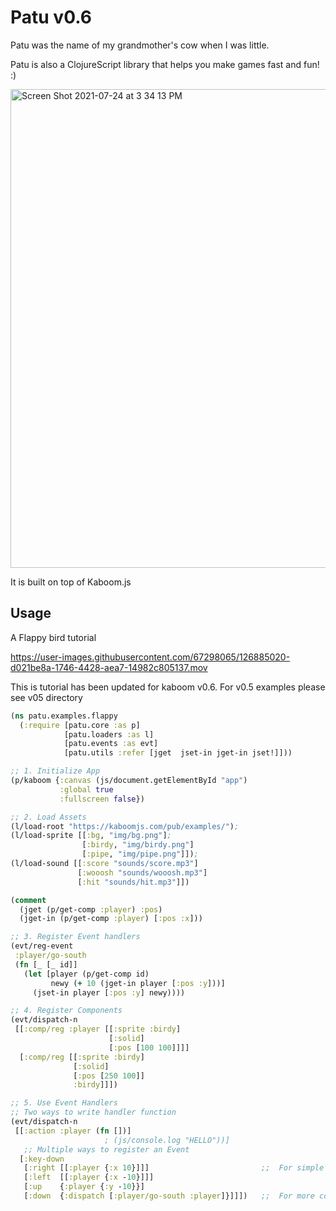 # Patu v0.6

Patu was the name of my grandmother's cow when I was little.

Patu is also a ClojureScript library that helps you make games fast and fun! :)

<img width="766" alt="Screen Shot 2021-07-24 at 3 34 13 PM" src="https://user-images.githubusercontent.com/43140948/126879382-1759a63d-5312-46f3-8497-f6807f0ab20b.png">

It is built on top of Kaboom.js

## Usage

A Flappy bird tutorial

https://user-images.githubusercontent.com/67298065/126885020-d021be8a-1746-4428-aea7-14982c805137.mov

This is tutorial has been updated for kaboom v0.6. For v0.5 examples please see v05 directory

```clj
(ns patu.examples.flappy
  (:require [patu.core :as p]
            [patu.loaders :as l]
            [patu.events :as evt]
            [patu.utils :refer [jget  jset-in jget-in jset!]]))

;; 1. Initialize App
(p/kaboom {:canvas (js/document.getElementById "app")
           :global true
           :fullscreen false})

;; 2. Load Assets
(l/load-root "https://kaboomjs.com/pub/examples/");
(l/load-sprite [[:bg, "img/bg.png"];
                [:birdy, "img/birdy.png"]
                [:pipe, "img/pipe.png"]]);
(l/load-sound [[:score "sounds/score.mp3"]
               [:wooosh "sounds/wooosh.mp3"]
               [:hit "sounds/hit.mp3"]])

(comment
  (jget (p/get-comp :player) :pos)
  (jget-in (p/get-comp :player) [:pos :x]))

;; 3. Register Event handlers
(evt/reg-event
 :player/go-south
 (fn [_ [_ id]]
   (let [player (p/get-comp id)
         newy (+ 10 (jget-in player [:pos :y]))]
     (jset-in player [:pos :y] newy))))

;; 4. Register Components
(evt/dispatch-n
 [[:comp/reg :player [[:sprite :birdy]
                      [:solid]
                      [:pos [100 100]]]]
  [:comp/reg [[:sprite :birdy]
              [:solid]
              [:pos [250 100]]
              :birdy]]])

;; 5. Use Event Handlers
;; Two ways to write handler function
(evt/dispatch-n
 [[:action :player (fn [])]
                     ; (js/console.log "HELLO"))]
   ;; Multiple ways to register an Event
  [:key-down
   [:right [[:player {:x 10}]]]                         ;;  For simple cases use data syntax
   [:left  [[:player {:x -10}]]]
   [:up    {:player {:y -10}}]
   [:down  {:dispatch [:player/go-south :player]}]]])   ;;  For more complex scenario: use event registration (event handler needs to be registered first
```
